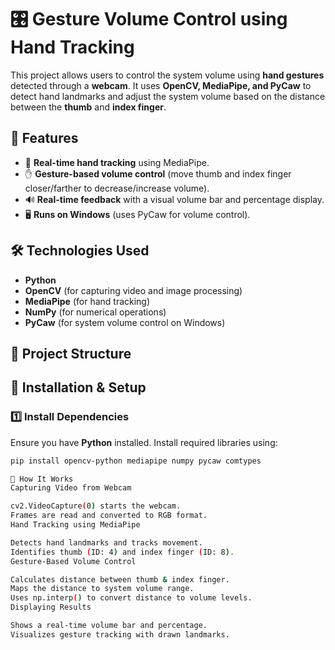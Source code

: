 # 🎛️ Gesture Volume Control using Hand Tracking

This project allows users to control the system volume using **hand gestures** detected through a **webcam**. It uses **OpenCV, MediaPipe, and PyCaw** to detect hand landmarks and adjust the system volume based on the distance between the **thumb** and **index finger**.

## 📌 Features
- 🎥 **Real-time hand tracking** using MediaPipe.
- ✋ **Gesture-based volume control** (move thumb and index finger closer/farther to decrease/increase volume).
- 🔊 **Real-time feedback** with a visual volume bar and percentage display.
- 🖥️ **Runs on Windows** (uses PyCaw for volume control).

## 🛠️ Technologies Used
- **Python**
- **OpenCV** (for capturing video and image processing)
- **MediaPipe** (for hand tracking)
- **NumPy** (for numerical operations)
- **PyCaw** (for system volume control on Windows)

## 📂 Project Structure

## 🚀 Installation & Setup
### **1️⃣ Install Dependencies**
Ensure you have **Python** installed. Install required libraries using:
```sh
pip install opencv-python mediapipe numpy pycaw comtypes

🎯 How It Works
Capturing Video from Webcam

cv2.VideoCapture(0) starts the webcam.
Frames are read and converted to RGB format.
Hand Tracking using MediaPipe

Detects hand landmarks and tracks movement.
Identifies thumb (ID: 4) and index finger (ID: 8).
Gesture-Based Volume Control

Calculates distance between thumb & index finger.
Maps the distance to system volume range.
Uses np.interp() to convert distance to volume levels.
Displaying Results

Shows a real-time volume bar and percentage.
Visualizes gesture tracking with drawn landmarks.

